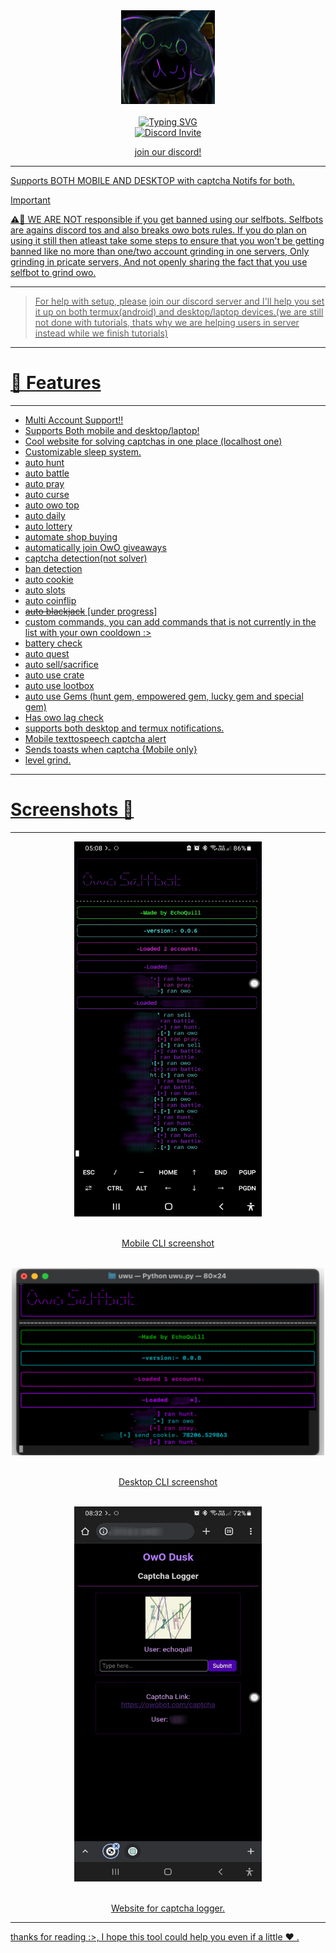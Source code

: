<div align="center">
  <center><img src="imgs/logo.png" width="150"></center>
  <br>
  <a href="https://git.io/typing-svg"><img src="https://readme-typing-svg.herokuapp.com?font=Pacifico&size=40&pause=1000&color=802DF7&center=true&vCenter=true&random=false&width=425&lines=Owo+Dusk" alt="Typing SVG" />
  <br/>
  <a href="https://discord.gg/hDDrKhWPqr"><img src="https://invidget.switchblade.xyz/hDDrKhWPqr" alt="Discord Invite"/>
  <br/>
  <p>join our discord!</p>
</div>

---

Supports BOTH MOBILE AND DESKTOP with captcha Notifs for both.

> [!IMPORTANT]
> ⚠️🚨 WE ARE NOT responsible if you get banned using our selfbots. Selfbots are agains discord tos and also breaks owo bots rules. If you do plan on using it still then atleast take some steps to ensure that you won't be getting banned like no more than one/two account grinding in one servers, Only grinding in pricate servers, And not openly sharing the fact that you use selfbot to grind owo.
---

> For help with setup, please join our discord server and I'll help you set it up on both termux(android) and desktop/laptop devices.(we are still not done with tutorials, thats why we are helping users in server instead while we finish tutorials)

---
# 🌟 Features
---
* Multi Account Support!!
* Supports Both mobile and desktop/laptop!
* Cool website for solving captchas in one place (localhost one)
* Customizable sleep system.
* auto hunt
* auto battle
* auto pray
* auto curse
* auto owo top
* auto daily
* auto lottery
* automate shop buying
* automatically join OwO giveaways
* captcha detection(not solver)
* ban detection
* auto cookie
* auto slots
* auto coinflip
* ~~auto blackjack~~ [under progress]
* custom commands, you can add commands that is not currently in the list with your own cooldown :>
* battery check
* auto quest
* auto sell/sacrifice
* auto use crate
* auto use lootbox
* auto use Gems (hunt gem, empowered gem, lucky gem and special gem)
* Has owo lag check
* supports both desktop and termux notifications.
* Mobile texttospeech captcha alert
* Sends toasts when captcha {Mobile only}
* level grind.

---
# Screenshots 📸 
---

<div align="center">
  <center><img src="imgs/mobile_cli.jpg" width="300" height="600"></center>
  <br>
  <p>Mobile CLI screenshot</p>
  <br>
  <center><img src="imgs/desktop_cli.png" width="500" height="300"></center>
  <br>
  <p>Desktop CLI screenshot</p>
  <br>
  <center><img src="imgs/website.jpg" width="300" height="600"></center>
  <br>
  <p>Website for captcha logger.</p>
</div>

---
thanks for reading :>, I hope this tool could help you even if a little ❤ .
